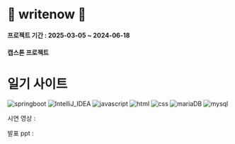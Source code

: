 # 📖 writenow 📖

#### 프로젝트 기간 : 2025-03-05 ~ 2024-06-18

#### 캡스톤 프로젝트

# 일기 사이트

![springboot](https://img.shields.io/badge/Spring-6DB33F?style=for-the-badge&logo=spring&logoColor=white) ![IntelliJ_IDEA](https://img.shields.io/badge/IntelliJ_IDEA-000000.svg?style=for-the-badge&logo=intellij-idea&logoColor=white) ![javascript](https://img.shields.io/badge/JavaScript-F7DF1E?style=for-the-badge&logo=JavaScript&logoColor=white) ![html](https://img.shields.io/badge/HTML-239120?style=for-the-badge&logo=html5&logoColor=white) ![css](https://img.shields.io/badge/CSS-239120?&style=for-the-badge&logo=css3&logoColor=white) ![mariaDB](https://img.shields.io/badge/MariaDB-003545?style=for-the-badge&logo=mariadb&logoColor=white) ![mysql](https://img.shields.io/badge/MySQL-005C84?style=for-the-badge&logo=mysql&logoColor=white) 



시연 영상 :

발표 ppt :
